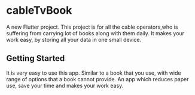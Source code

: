 # cableTvBook

A new Flutter project.
This project is for all the cable operators,who is suffering from carrying lot of books along with them daily.
It makes your work easy, by storing all your data in one small device.

## Getting Started

It is very easy to use this app.
Similar to a book that you use, with wide range of options that a book cannot provide.
An app which reduces paper use, save your time and makes your work easy.
